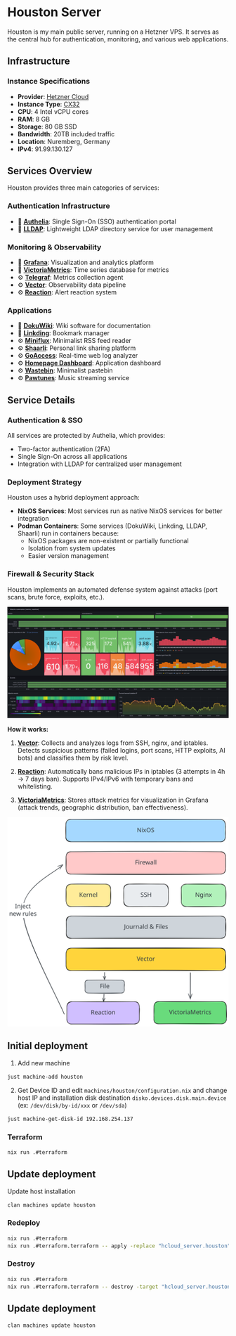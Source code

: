 # Houston Server

Houston is my main public server, running on a Hetzner VPS. It serves as the
central hub for authentication, monitoring, and various web applications.

## Infrastructure

### Instance Specifications

- **Provider**: [Hetzner Cloud](../hetzner.md)
- **Instance Type**: [CX32](https://www.hetzner.com/cloud/)
- **CPU**: 4 Intel vCPU cores
- **RAM**: 8 GB
- **Storage**: 80 GB SSD
- **Bandwidth**: 20TB included traffic
- **Location**: Nuremberg, Germany
- **IPv4**: 91.99.130.127

## Services Overview

Houston provides three main categories of services:

### Authentication Infrastructure

- 📑 **[Authelia](../../docs/authelia.md)**: Single Sign-On (SSO) authentication
  portal
- 📑 **[LLDAP](../../docs/lldap.md)**: Lightweight LDAP directory service for
  user management

### Monitoring & Observability

- 📑 **[Grafana](../../docs/grafana.md)**: Visualization and analytics platform
- 📑 **[VictoriaMetrics](../../docs/victoriametrics.md)**: Time series database
  for metrics
- ⚙️ **[Telegraf](./modules/telegraf)**: Metrics collection agent
- ⚙️ **[Vector](./modules/vector/default.nix)**: Observability data pipeline
- ⚙️ **[Reaction](./modules/reaction.nix)**: Alert reaction system

### Applications

- 📑 **[DokuWiki](../../docs/dokuwiki.md)**: Wiki software for documentation
- 📑 **[Linkding](../../docs/linkding.md)**: Bookmark manager
- ⚙️ **[Miniflux](./modules/miniflux.nix)**: Minimalist RSS feed reader
- ⚙️ **[Shaarli](./modules/shaarli.nix)**: Personal link sharing platform
- ⚙️ **[GoAccess](./modules/goaccess.nix)**: Real-time web log analyzer
- ⚙️ **[Homepage Dashboard](./modules/homepage-dashboard.nix)**: Application
  dashboard
- ⚙️ **[Wastebin](./modules/wastebin.nix)**: Minimalist pastebin
- ⚙️ **[Pawtunes](./modules/pawtunes.nix)**: Music streaming service

## Service Details

### Authentication & SSO

All services are protected by Authelia, which provides:

- Two-factor authentication (2FA)
- Single Sign-On across all applications
- Integration with LLDAP for centralized user management

### Deployment Strategy

Houston uses a hybrid deployment approach:

- **NixOS Services**: Most services run as native NixOS services for better
  integration
- **Podman Containers**: Some services (DokuWiki, Linkding, LLDAP, Shaarli) run
  in containers because:
  - NixOS packages are non-existent or partially functional
  - Isolation from system updates
  - Easier version management

### Firewall & Security Stack

Houston implements an automated defense system against attacks (port scans,
brute force, exploits, etc.).

![Grafana attacks dashboard](../../docs/imgs/grafana_attacks_dashboard.png)

**How it works:**

1. **[Vector](./modules/vector/default.nix)**: Collects and analyzes logs from
   SSH, nginx, and iptables. Detects suspicious patterns (failed logins, port
   scans, HTTP exploits, AI bots) and classifies them by risk level.

2. **[Reaction](./modules/reaction.nix)**: Automatically bans malicious IPs in
   iptables (3 attempts in 4h → 7 days ban). Supports IPv4/IPv6 with temporary
   bans and whitelisting.

3. **[VictoriaMetrics](../../docs/victoriametrics.md)**: Stores attack metrics
   for visualization in Grafana (attack trends, geographic distribution, ban
   effectiveness).

![Network diagram](../../docs/hosts/houston/couch_diagram.svg)

## Initial deployment

1. Add new machine

```bash
just machine-add houston
```

2. Get Device ID and edit `machines/houston/configuration.nix` and change host
   IP and installation disk destination `disko.devices.disk.main.device` (ex:
   `/dev/disk/by-id/xxx` or `/dev/sda`)

```bash
just machine-get-disk-id 192.168.254.137
```

### Terraform

```bash
nix run .#terraform
```

## Update deployment

Update host installation

```bash
clan machines update houston
```

### Redeploy

```bash
nix run .#terraform
nix run .#terraform.terraform -- apply -replace "hcloud_server.houston"
```

### Destroy

```bash
nix run .#terraform
nix run .#terraform.terraform -- destroy -target "hcloud_server.houston"
```

## Update deployment

```bash
clan machines update houston
```
